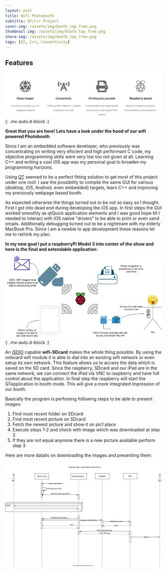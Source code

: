 ```yaml
---
layout: post
title: Wifi Photobooth
subtitle: QT/C++ Project 
cover-img: /assets/img/booth_top_free.png
thumbnail-img: /assets/img/booth_top_free.png
share-img: /assets/img/booth_top_free.png
tags: [QT, C++, Connectivity]
---
```


## Features

![booth_features](/assets/img/booth_features.png){: .mx-auto.d-block :}

**Great that you are here! Lets have a look under the hood of our wifi powered Photobooth**



Since I am an embedded software developer, who previously was concentrating on writing very efiicient and high performant C code, my objective programming skills were very low too not given at all.
Learning C++ and writing a cool iOS app was my personal goal to broaden my programming horizons.

Using [QT](https://www.qt.io/) seemed to be a perfect fitting solution to get most of this project under one roof. I saw the possibility to compile the same GUI for various (desktop, iOS, Android, even embedded) targets, learn C++ and improving my previously webpage based booth.

As expected otherwise the things turned out to be not so easy as I thought. First I got into dead end during developing the iOS app. In first steps the GUI worked smoothly as qtQuick application elements and I was good hope till I needed to interact with iOS native "drivers" to be able to print or even send emails. Additionally debugging turned out to be a nightmare with my elderly MacBook Pro. Since I am a newbie to app development these reasons let me to rethink my plan.

**In my new goal I put a raspberryPi Model 3 into center of the show and here is the final and extendable application:**

![booth_overview](/assets/img/booth_overview.png){: .mx-auto.d-block :}

An [iSDIO](https://www.sdcard.org/developers/sd-standard-overview/sdio-isdio/wireless-lan-sd/) capable **wifi-SDcard** makes the whole thing possible. By using the onboard wifi module it is able to dial into an existing wifi network or even setup its own network. This feature allows us to access the data which is saved on the SD card. Since the raspberry, SDcard and our iPad are in the same network, we can connect the iPad via VNC to raspberry and have full control about the application. In final step the raspberry will start the QTapplication in booth mode. This will give a more integrated impression of our booth.

Basically the program is perfoming following steps to be able to present images:

1. Find most recent folder on SDcard 
2. Find most recent picture on SDcard
3. Fetch the newest picture and show it on pic1 place
4. Execute steps 1-2 and check with image which was downloaded at step 3
5. If they are not equal anymore there is a new picture available perform step 3 

Here are more datails on downloading the images and presenting them:

![both_download](/assets/img/booth_download.svg)

